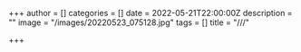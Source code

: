 +++
author = []
categories = []
date = 2022-05-21T22:00:00Z
description = ""
image = "/images/20220523_075128.jpg"
tags = []
title = "///"

+++
